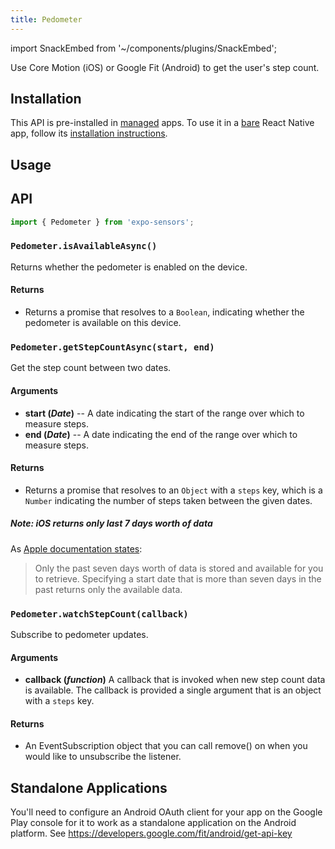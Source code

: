 ```yaml
---
title: Pedometer
---
```


import SnackEmbed from '~/components/plugins/SnackEmbed';

Use Core Motion (iOS) or Google Fit (Android) to get the user's step count.

## Installation

This API is pre-installed in [managed](../../introduction/managed-vs-bare/#managed-workflow) apps. To use it in a [bare](../../introduction/managed-vs-bare/#bare-workflow) React Native app, follow its [installation instructions](https://github.com/expo/expo/tree/master/packages/expo-sensors).

## Usage

<SnackEmbed snackId="S1gdfOb4Z" />

## API

```js
import { Pedometer } from 'expo-sensors';
```

### `Pedometer.isAvailableAsync()`

Returns whether the pedometer is enabled on the device.

#### Returns

- Returns a promise that resolves to a `Boolean`, indicating whether the pedometer is available on this device.

### `Pedometer.getStepCountAsync(start, end)`

Get the step count between two dates.

#### Arguments

- **start (_Date_)** -- A date indicating the start of the range over which to measure steps.
- **end (_Date_)** -- A date indicating the end of the range over which to measure steps.

#### Returns

- Returns a promise that resolves to an `Object` with a `steps` key, which is a `Number` indicating the number of steps taken between the given dates.

##### Note: iOS returns only last 7 days worth of data

As [Apple documentation states](https://developer.apple.com/documentation/coremotion/cmpedometer/1613946-querypedometerdatafromdate?language=objc):

> Only the past seven days worth of data is stored and available for you to retrieve. Specifying a start date that is more than seven days in the past returns only the available data.

### `Pedometer.watchStepCount(callback)`

Subscribe to pedometer updates.

#### Arguments

- **callback (_function_)** A callback that is invoked when new step count data is available. The callback is provided a single argument that is an object with a `steps` key.

#### Returns

- An EventSubscription object that you can call remove() on when you would like to unsubscribe the listener.

## Standalone Applications

You'll need to configure an Android OAuth client for your app on the Google Play console for it to work as a standalone application on the Android platform. See https://developers.google.com/fit/android/get-api-key
